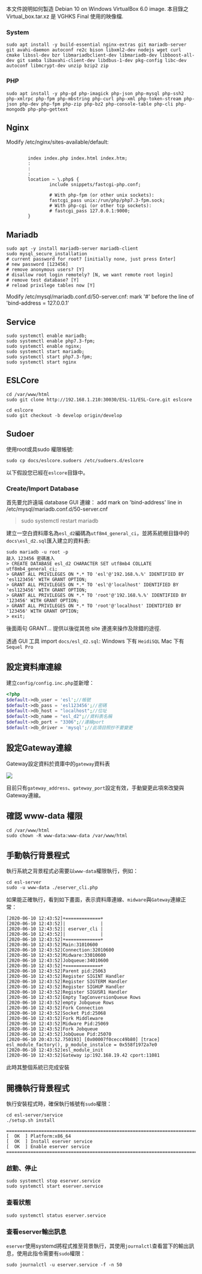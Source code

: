 本文件說明如何製造 Debian 10 on Windows VirtualBox 6.0 image. 本目錄之 
Virtual_box.tar.xz 是 VGHKS  Final 使用的映像檔. 

### System
```
sudo apt install -y build-essential nginx-extras git mariadb-server git avahi-daemon autoconf re2c bison libxml2-dev nodejs wget curl cmake libssl-dev bzr libmariadbclient-dev libmariadb-dev libboost-all-dev git samba libavahi-client-dev libdbus-1-dev pkg-config libc-dev autoconf libmcrypt-dev unzip bzip2 zip
```

### PHP
```
sudo apt install -y php-gd php-imagick php-json php-mysql php-ssh2 php-xmlrpc php-fpm php-mbstring php-curl php-xml php-token-stream php-json php-dev php-fpm php-zip php-bz2 php-console-table php-cli php-mongodb php-php-gettext
```



## Nginx

Modify /etc/nginx/sites-available/default:

```

		index index.php index.html index.htm;
		:
		:
		:
        location ~ \.php$ {
                include snippets/fastcgi-php.conf;

                # With php-fpm (or other unix sockets):
                fastcgi_pass unix:/run/php/php7.3-fpm.sock;
                # With php-cgi (or other tcp sockets):
                # fastcgi_pass 127.0.0.1:9000;
        }

```
## Mariadb
```
sudo apt -y install mariadb-server mariadb-client
sudo mysql_secure_installation
# current password for root? [initially none, just press Enter]
# new password [123456]
# remove anonymous users? [Y]
# disallow root login remotely? [N, we want remote root login]
# remove test database? [Y]
# reload privilege tables now [Y]
```

Modify /etc/mysql/mariadb.conf.d/50-server.cnf:
mark '#' before the line of 'bind-address   =  127.0.0.1'



## Service

```shell
sudo systemctl enable mariadb;
sudo systemctl enable php7.3-fpm;
sudo systemctl enable nginx;
sudo systemctl start mariadb;
sudo systemctl start php7.3-fpm;
sudo systemctl start nginx
```



## ESLCore



```shell
cd /var/www/html
sudo git clone http://192.168.1.210:30030/ESL-11/ESL-Core.git eslcore
```



```shell
cd eslcore
sudo git checkout -b develop origin/develop
```

## Sudoer


使用root或具sudo 權限帳號:

```
sudo cp docs/eslcore.sudoers /etc/sudoers.d/eslcore
```

以下假設您已經在`eslcore`目錄中。

### Create/Import Database

首先要允許遠端 database GUI 連線：
add mark on 'bind-address' line in /etc/mysql/mariadb.conf.d/50-server.cnf
> sudo systemctl restart mariadb

建立一空白資料庫名為`esl_d2`編碼為`utf8m4_general_ci`，並將系統根目錄中的`docs\esl_d2.sql`匯入建立的資料表:

```
sudo mariadb -u root -p
敲入 123456 密碼進入
> CREATE DATABASE esl_d2 CHARACTER SET utf8mb4 COLLATE utf8mb4_general_ci;
> GRANT ALL PRIVILEGES ON *.* TO 'esl'@'192.168.%.%' IDENTIFIED BY 'esl123456' WITH GRANT OPTION;
> GRANT ALL PRIVILEGES ON *.* TO 'esl'@'localhost' IDENTIFIED BY 'esl123456' WITH GRANT OPTION;
> GRANT ALL PRIVILEGES ON *.* TO 'root'@'192.168.%.%' IDENTIFIED BY '123456' WITH GRANT OPTION;
> GRANT ALL PRIVILEGES ON *.* TO 'root'@'localhost' IDENTIFIED BY '123456' WITH GRANT OPTION;
> exit;
```
後面兩句 GRANT... 提供以後從其他 site 連進來操作及除錯的途徑.

透過 GUI 工具 import `docs/esl_d2.sql`:
Windows 下有 `HeidiSQL`
Mac 下有 `Sequel Pro`

## 設定資料庫連線

建立`config/config.inc.php`並新增：

```php
<?php
$default->db_user = 'esl';//帳號
$default->db_pass = 'esl123456';//密碼
$default->db_host = "localhost";//位址
$default->db_name = "esl_d2";//資料表名稱
$default->db_port = "3306";//連線port
$default->db_driver = 'mysql';//此項目照抄不要變更
```



## 設定Gateway連線

Gateway設定資料於資庫中的`gateway`資料表



![](docs/2020-06-10_20-54-45.png)

目前只有`gateway_address`、`gateway_port`設定有效，手動變更此項來改變與Gateway連線。


## 確認 www-data 權限
```shell
cd /var/www/html
sudo chown -R www-data:www-data /var/www/html

```

## 手動執行背景程式

執行系統之背景程式必需要以`www-data`權限執行，例如：

```shell
cd esl-server
sudo -u www-data ./eserver_cli.php
```

如果能正確執行，看到如下畫面，表示資料庫連線、`midware`與`Gateway`連線正常：

```shell
[2020-06-10 12:43:52]+=============+
[2020-06-10 12:43:52]|             |
[2020-06-10 12:43:52]| eserver_cli |
[2020-06-10 12:43:52]|             |
[2020-06-10 12:43:52]+=============+
[2020-06-10 12:43:52]Main:31010600
[2020-06-10 12:43:52]Connection:32010600
[2020-06-10 12:43:52]Midware:33010600
[2020-06-10 12:43:52]Jobqueue:34010600
[2020-06-10 12:43:52]+=============+
[2020-06-10 12:43:52]Parent pid:25063
[2020-06-10 12:43:52]Register SIGINT Handler
[2020-06-10 12:43:52]Register SIGTERM Handler
[2020-06-10 12:43:52]Register SIGHUP Handler
[2020-06-10 12:43:52]Register SIGUSR1 Handler
[2020-06-10 12:43:52]Empty TagConversionQueue Rows
[2020-06-10 12:43:52]empty Jobqueue Rows
[2020-06-10 12:43:52]Fork Connection
[2020-06-10 12:43:52]Socket Pid:25068
[2020-06-10 12:43:52]Fork Middleware
[2020-06-10 12:43:52]Midware Pid:25069
[2020-06-10 12:43:52]Fork Jobqueue
[2020-06-10 12:43:52]JobQueue Pid:25070
[2020-06-10 20:43:52.750193] [0x00007f0cecc49b80] [trace]   esl_module_factory(), p_module_instalce = 0x558f1972a7e0
[2020-06-10 12:43:52]esl_module_init
[2020-06-10 12:43:52]Gateway ip:192.168.19.42 cport:11081
```

此時其整個系統已完成安裝



## 開機執行背景程式

執行安裝程式時，確保執行帳號有`sudo`權限：

```shell
cd esl-server/service
./setup.sh install

==========================================================================
[  OK  ] Platform:x86_64
[  OK  ] Install eserver service
[  OK  ] Enable eserver service
==========================================================================
```



### 啟動、停止

```shell
sudo systemctl stop eserver.service
sudo systemctl start eserver.service
```



### 查看狀態

```shell
sudo systemctl status eserver.service
```



### 查看eserver輸出訊息

`eserver`使用systemd將程式推至背景執行，其使用`journalctl`查看當下的輸出訊息，使用此指令需要有`sudo`權限：

````shell
sudo journalctl -u eserver.service -f -n 50
````
